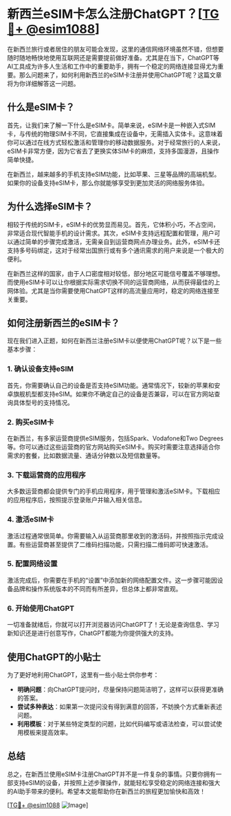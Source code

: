 # 新西兰eSIM卡怎么注册ChatGPT？[[TG💪+ @esim1088](https://t.me/s/esim1088)]

在新西兰旅行或者居住的朋友可能会发现，这里的通信网络环境虽然不错，但想要随时随地畅快地使用互联网还是需要提前做好准备。尤其是在当下，ChatGPT等AI工具成为许多人生活和工作中的重要助手，拥有一个稳定的网络连接显得尤为重要。那么问题来了，如何利用新西兰的eSIM卡注册并使用ChatGPT呢？这篇文章将为你详细解答这一问题。

## 什么是eSIM卡？

首先，让我们来了解一下什么是eSIM卡。简单来说，eSIM卡是一种嵌入式SIM卡，与传统的物理SIM卡不同，它直接集成在设备中，无需插入实体卡。这意味着你可以通过在线方式轻松激活和管理你的移动数据服务。对于经常旅行的人来说，eSIM卡非常方便，因为它省去了更换实体SIM卡的麻烦，支持多国漫游，且操作简单快捷。

在新西兰，越来越多的手机支持eSIM功能，比如苹果、三星等品牌的高端机型。如果你的设备支持eSIM卡，那么你就能够享受到更加灵活的网络服务体验。

## 为什么选择eSIM卡？

相较于传统的SIM卡，eSIM卡的优势显而易见。首先，它体积小巧，不占空间，非常适合现代智能手机的设计需求。其次，eSIM卡支持远程配置和管理，用户可以通过简单的步骤完成激活，无需亲自到运营商网点办理业务。此外，eSIM卡还支持多号码绑定，这对于经常出国旅行或有多个通讯需求的用户来说是一个极大的便利。

在新西兰这样的国家，由于人口密度相对较低，部分地区可能信号覆盖不够理想。而使用eSIM卡可以让你根据实际需求切换不同的运营商网络，从而获得最佳的上网体验。尤其是当你需要使用ChatGPT这样的高流量应用时，稳定的网络连接至关重要。

## 如何注册新西兰的eSIM卡？

现在我们进入正题，如何在新西兰注册eSIM卡以便使用ChatGPT呢？以下是一些基本步骤：

### 1. 确认设备支持eSIM

首先，你需要确认自己的设备是否支持eSIM功能。通常情况下，较新的苹果和安卓旗舰机型都支持eSIM。如果你不确定自己的设备是否兼容，可以在官方网站查询具体型号的支持情况。

### 2. 购买eSIM卡

在新西兰，有多家运营商提供eSIM服务，包括Spark、Vodafone和Two Degrees等。你可以通过这些运营商的官方网站购买eSIM卡。购买时需要注意选择适合你需求的套餐，比如数据流量、通话分钟数以及短信数量等。

### 3. 下载运营商的应用程序

大多数运营商都会提供专门的手机应用程序，用于管理和激活eSIM卡。下载相应的应用程序后，按照提示登录账户并输入相关信息。

### 4. 激活eSIM卡

激活过程通常很简单。你需要输入从运营商那里收到的激活码，并按照指示完成设置。有些运营商甚至提供了二维码扫描功能，只需扫描二维码即可快速激活。

### 5. 配置网络设置

激活完成后，你需要在手机的“设置”中添加新的网络配置文件。这一步骤可能因设备品牌和操作系统版本的不同而有所差异，但总体上都非常直观。

### 6. 开始使用ChatGPT

一切准备就绪后，你就可以打开浏览器访问ChatGPT了！无论是查询信息、学习新知识还是进行创意写作，ChatGPT都能为你提供强大的支持。

## 使用ChatGPT的小贴士

为了更好地利用ChatGPT，这里有一些小贴士供你参考：

- **明确问题**：向ChatGPT提问时，尽量保持问题简洁明了，这样可以获得更准确的答案。
- **尝试多种表达**：如果第一次提问没有得到满意的回答，不妨换个方式重新表述问题。
- **利用模板**：对于某些特定类型的问题，比如代码编写或语法检查，可以尝试使用模板来提高效率。

## 总结

总之，在新西兰使用eSIM卡注册ChatGPT并不是一件复杂的事情。只要你拥有一部支持eSIM的设备，并按照上述步骤操作，就能轻松享受稳定的网络连接和强大的AI助手带来的便利。希望本文能帮助你在新西兰的旅程更加愉快和高效！

[[TG💪+ @esim1088](https://t.me/s/esim1088) ![Image](https://i.postimg.cc/4NQfJmqS/Snipaste-2025-05-13-00-14-12.png)]